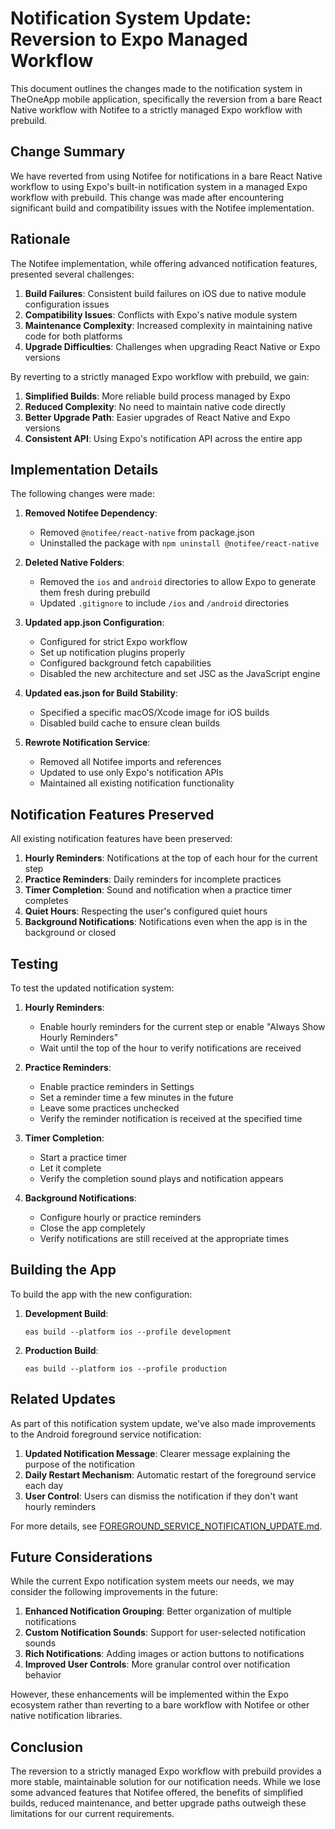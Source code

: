 # Notification System Update: Reversion to Expo Managed Workflow

This document outlines the changes made to the notification system in TheOneApp mobile application, specifically the reversion from a bare React Native workflow with Notifee to a strictly managed Expo workflow with prebuild.

## Change Summary

We have reverted from using Notifee for notifications in a bare React Native workflow to using Expo's built-in notification system in a managed Expo workflow with prebuild. This change was made after encountering significant build and compatibility issues with the Notifee implementation.

## Rationale

The Notifee implementation, while offering advanced notification features, presented several challenges:

1. **Build Failures**: Consistent build failures on iOS due to native module configuration issues
2. **Compatibility Issues**: Conflicts with Expo's native module system
3. **Maintenance Complexity**: Increased complexity in maintaining native code for both platforms
4. **Upgrade Difficulties**: Challenges when upgrading React Native or Expo versions

By reverting to a strictly managed Expo workflow with prebuild, we gain:

1. **Simplified Builds**: More reliable build process managed by Expo
2. **Reduced Complexity**: No need to maintain native code directly
3. **Better Upgrade Path**: Easier upgrades of React Native and Expo versions
4. **Consistent API**: Using Expo's notification API across the entire app

## Implementation Details

The following changes were made:

1. **Removed Notifee Dependency**:
   - Removed `@notifee/react-native` from package.json
   - Uninstalled the package with `npm uninstall @notifee/react-native`

2. **Deleted Native Folders**:
   - Removed the `ios` and `android` directories to allow Expo to generate them fresh during prebuild
   - Updated `.gitignore` to include `/ios` and `/android` directories

3. **Updated app.json Configuration**:
   - Configured for strict Expo workflow
   - Set up notification plugins properly
   - Configured background fetch capabilities
   - Disabled the new architecture and set JSC as the JavaScript engine

4. **Updated eas.json for Build Stability**:
   - Specified a specific macOS/Xcode image for iOS builds
   - Disabled build cache to ensure clean builds

5. **Rewrote Notification Service**:
   - Removed all Notifee imports and references
   - Updated to use only Expo's notification APIs
   - Maintained all existing notification functionality

## Notification Features Preserved

All existing notification features have been preserved:

1. **Hourly Reminders**: Notifications at the top of each hour for the current step
2. **Practice Reminders**: Daily reminders for incomplete practices
3. **Timer Completion**: Sound and notification when a practice timer completes
4. **Quiet Hours**: Respecting the user's configured quiet hours
5. **Background Notifications**: Notifications even when the app is in the background or closed

## Testing

To test the updated notification system:

1. **Hourly Reminders**:
   - Enable hourly reminders for the current step or enable "Always Show Hourly Reminders"
   - Wait until the top of the hour to verify notifications are received

2. **Practice Reminders**:
   - Enable practice reminders in Settings
   - Set a reminder time a few minutes in the future
   - Leave some practices unchecked
   - Verify the reminder notification is received at the specified time

3. **Timer Completion**:
   - Start a practice timer
   - Let it complete
   - Verify the completion sound plays and notification appears

4. **Background Notifications**:
   - Configure hourly or practice reminders
   - Close the app completely
   - Verify notifications are still received at the appropriate times

## Building the App

To build the app with the new configuration:

1. **Development Build**:
   ```
   eas build --platform ios --profile development
   ```

2. **Production Build**:
   ```
   eas build --platform ios --profile production
   ```

## Related Updates

As part of this notification system update, we've also made improvements to the Android foreground service notification:

1. **Updated Notification Message**: Clearer message explaining the purpose of the notification
2. **Daily Restart Mechanism**: Automatic restart of the foreground service each day
3. **User Control**: Users can dismiss the notification if they don't want hourly reminders

For more details, see [FOREGROUND_SERVICE_NOTIFICATION_UPDATE.md](./FOREGROUND_SERVICE_NOTIFICATION_UPDATE.md).

## Future Considerations

While the current Expo notification system meets our needs, we may consider the following improvements in the future:

1. **Enhanced Notification Grouping**: Better organization of multiple notifications
2. **Custom Notification Sounds**: Support for user-selected notification sounds
3. **Rich Notifications**: Adding images or action buttons to notifications
4. **Improved User Controls**: More granular control over notification behavior

However, these enhancements will be implemented within the Expo ecosystem rather than reverting to a bare workflow with Notifee or other native notification libraries.

## Conclusion

The reversion to a strictly managed Expo workflow with prebuild provides a more stable, maintainable solution for our notification needs. While we lose some advanced features that Notifee offered, the benefits of simplified builds, reduced maintenance, and better upgrade paths outweigh these limitations for our current requirements.
